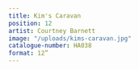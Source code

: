 ```yaml
---
title: Kim's Caravan
position: 12
artist: Courtney Barnett
image: "/uploads/kims-caravan.jpg"
catalogue-number: HA038
format: 12”
---
```


